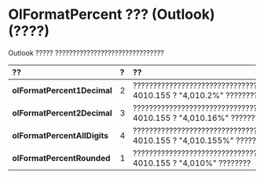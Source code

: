 
# OlFormatPercent ??? (Outlook)(????)

Outlook ????? ???????????????????????????????



|**??**|**?**|**??**|
|:-----|:-----|:-----|
|**olFormatPercent1Decimal**|2|??????????????????????????????????????????????????? 1 ?????????????? 4010.155 ? "4,010.2%" ????????|
|**olFormatPercent2Decimal**|3|??????????????????????????????????????????????????? 2 ?????????????? 4010.155 ? "4,010.16%" ????????|
|**olFormatPercentAllDigits**|4|??????????????????????????????????????????????????????????????????????????? 4010.155 ? "4,010.155%" ????????|
|**olFormatPercentRounded**|1|????????????????????????????????????????????????????????????????????????????? 4010.155 ? "4,010%" ????????|
